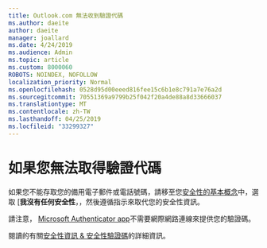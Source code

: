 ```yaml
---
title: Outlook.com 無法收到驗證代碼
ms.author: daeite
author: daeite
manager: joallard
ms.date: 4/24/2019
ms.audience: Admin
ms.topic: article
ms.custom: 8000060
ROBOTS: NOINDEX, NOFOLLOW
localization_priority: Normal
ms.openlocfilehash: 0528d95d00eeed816fee15c6b1e8c791a7e76a2d
ms.sourcegitcommit: 70551369a9799b25f042f20a4de88a8d33666037
ms.translationtype: MT
ms.contentlocale: zh-TW
ms.lasthandoff: 04/25/2019
ms.locfileid: "33299327"
---
```

# <a name="if-you-cant-get-verification-codes"></a>如果您無法取得驗證代碼

如果您不能存取您的備用電子郵件或電話號碼，請移至您[安全性的基本概念](https://account.microsoft.com/security)中，選取 [**我沒有任何安全性**，，然後遵循指示來取代您的安全性資訊。

請注意， [Microsoft Authenticator app](https://go.microsoft.com/fwlink/?linkid=2016117)不需要網際網路連線來提供您的驗證碼。

閱讀的有關[安全性資訊 & 安全性驗證碼](https://support.microsoft.com/help/12428/)的詳細資訊。
